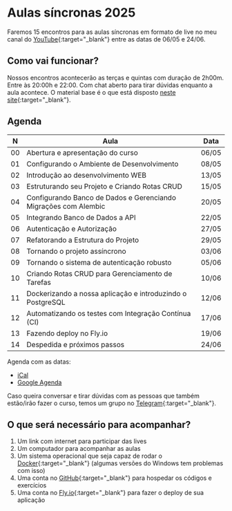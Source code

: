 # Aulas síncronas 2025

Faremos 15 encontros para as aulas síncronas em formato de live no meu canal do [YouTube](https://www.youtube.com/@dunossauro){:target="_blank"} entre as datas de 06/05 e 24/06.

## Como vai funcionar?

Nossos encontros acontecerão as terças e quintas com duração de 2h00m. Entre às 20:00h e 22:00. Com chat aberto para tirar dúvidas enquanto a aula acontece. O material base é o que está disposto [neste site](https://fastapidozero.dunossauro.com/){:target="_blank"}.


## Agenda

| N  | Aula                                                              | Data  |
|----|-------------------------------------------------------------------|-------|
| 00 | Abertura e apresentação do curso                                  | 06/05 |
| 01 | Configurando o Ambiente de Desenvolvimento                        | 08/05 |
| 02 | Introdução ao desenvolvimento WEB                                 | 13/05 |
| 03 | Estruturando seu Projeto e Criando Rotas CRUD                     | 15/05 |
| 04 | Configurando Banco de Dados e Gerenciando Migrações com Alembic   | 20/05 |
| 05 | Integrando Banco de Dados a API                                   | 22/05 |
| 06 | Autenticação e Autorização                                        | 27/05 |
| 07 | Refatorando a Estrutura do Projeto                                | 29/05 |
| 08 | Tornando o projeto assíncrono                                     | 03/06 |
| 09 | Tornando o sistema de autenticação robusto                        | 05/06 |
| 10 | Criando Rotas CRUD para Gerenciamento de Tarefas                  | 10/06 |
| 11 | Dockerizando a nossa aplicação e introduzindo o PostgreSQL        | 12/06 |
| 12 | Automatizando os testes com Integração Contínua (CI)              | 17/06 |
| 13 | Fazendo deploy no Fly.io                                          | 19/06 |
| 14 | Despedida e próximos passos                                       | 24/06 |

Agenda com as datas:

- [iCal](https://calendar.google.com/calendar/ical/6d04fd6ec76625bcd265875fdc5e4670a001c60f53bc96b596a43394b8c78ca0%40group.calendar.google.com/public/basic.ics)
- [Google Agenda](https://calendar.google.com/calendar/u/0?cid=NmQwNGZkNmVjNzY2MjViY2QyNjU4NzVmZGM1ZTQ2NzBhMDAxYzYwZjUzYmM5NmI1OTZhNDMzOTRiOGM3OGNhMEBncm91cC5jYWxlbmRhci5nb29nbGUuY29t)


Caso queira conversar e tirar dúvidas com as pessoas que também estão/irão fazer o curso, temos um grupo no [Telegram](https://t.me/fastapicomdunossauro){:target="_blank"}.


## O que será necessário para acompanhar?

1. Um link com internet para participar das lives
2. Um computador para acompanhar as aulas
3. Um sistema operacional que seja capaz de rodar o [Docker](https://www.docker.com/){:target="_blank"} (algumas versões do Windows tem problemas com isso)
4. Uma conta no [GitHub](https://github.com/){:target="_blank"} para hospedar os códigos e exercícios
5. Uma conta no [Fly.io](https://fly.io/){:target="_blank"} para fazer o deploy de sua aplicação
